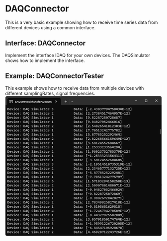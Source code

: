 # DAQConnector
This is a very basic example showing how to receive time series data from different devices using a common interface.

## Interface: DAQConnector
Implement the interface IDAQ for your own devices. The DAQSimulator shows how to implement the interface.

## Example: DAQConnectorTester
This example shows how to receive data from multiple devices with different samplingRates, signal frequencies.<br>
![alt text](https://raw.githubusercontent.com/MartinWalchshofer/DAQConnector/main/DAQConnectorTester.png "DAQConnectorTester")